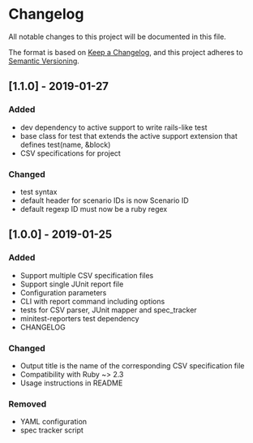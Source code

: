# Changelog
All notable changes to this project will be documented in this file.

The format is based on [Keep a Changelog](https://keepachangelog.com/en/1.0.0/),
and this project adheres to [Semantic Versioning](https://semver.org/spec/v2.0.0.html).

## [1.1.0] - 2019-01-27
### Added
- dev dependency to active support to write rails-like test
- base class for test that extends the active support extension that defines test(name, &block)
- CSV specifications for project

### Changed
- test syntax
- default header for scenario IDs is now Scenario ID
- default regexp ID must now be a ruby regex

## [1.0.0] - 2019-01-25
### Added
- Support multiple CSV specification files
- Support single JUnit report file
- Configuration parameters
- CLI with report command including options
- tests for CSV parser, JUnit mapper and spec_tracker
- minitest-reporters test dependency
- CHANGELOG


### Changed
- Output title is the name of the corresponding CSV specification file
- Compatibility with Ruby ~> 2.3
- Usage instructions in README


### Removed
- YAML configuration
- spec tracker script